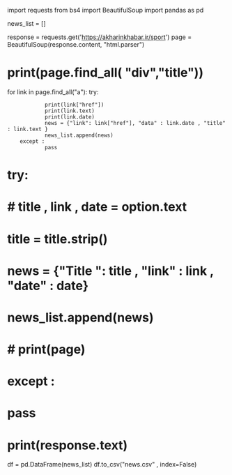 import requests
from bs4 import BeautifulSoup
import pandas as pd


news_list = []

response = requests.get('https://akharinkhabar.ir/sport')
page = BeautifulSoup(response.content, "html.parser")
# print(page.find_all( "div","title"))
for link in page.find_all("a"):
        try:

                print(link["href"])
                print(link.text)
                print(link.date)
                news = {"link": link["href"], "data" : link.date , "title" : link.text }
                news_list.append(news)
        except :
                pass
# try:
#         # title , link , date = option.text
#         title = title.strip()
#         news = {"Title ": title , "link" : link , "date" : date}
#         news_list.append(news)
#         # print(page)
# except :
#         pass
# print(response.text)
df = pd.DataFrame(news_list)
df.to_csv("news.csv" , index=False)


